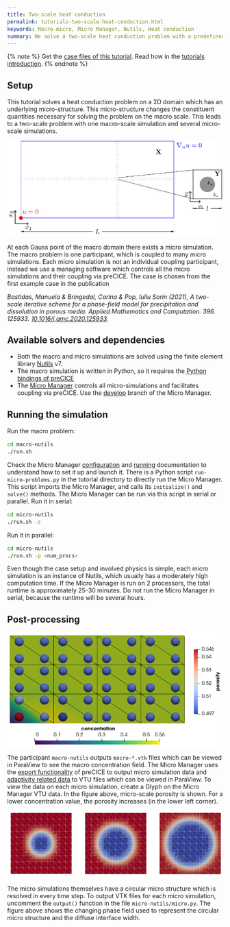 ```yaml
---
title: Two-scale heat conduction
permalink: tutorials-two-scale-heat-conduction.html
keywords: Macro-micro, Micro Manager, Nutils, Heat conduction
summary: We solve a two-scale heat conduction problem with a predefined micro structure of two materials. One macro simulation is coupled to several micro simulations using the Micro Manager.
---
```


{% note %}
Get the [case files of this tutorial](https://github.com/precice/tutorials/tree/master/two-scale-heat-conduction). Read how in the [tutorials introduction](https://www.precice.org/tutorials.html).
{% endnote %}

## Setup

This tutorial solves a heat conduction problem on a 2D domain which has an underlying micro-structure. This micro-structure changes the constituent quantities necessary for solving the problem on the macro scale. This leads to a two-scale problem with one macro-scale simulation and several micro-scale simulations.

![Case setup of two-scale-heat-conduction case](images/tutorials-two-scale-heat-conduction-macro-micro-schematic.png)

At each Gauss point of the macro domain there exists a micro simulation. The macro problem is one participant, which is coupled to many micro simulations. Each micro simulation is not an individual coupling participant, instead we use a managing software which controls all the micro simulations and their coupling via preCICE. The case is chosen from the first example case in the publication

*Bastidas, Manuela & Bringedal, Carina & Pop, Iuliu Sorin (2021), A two-scale iterative scheme for a phase-field model for precipitation and dissolution in porous media. Applied Mathematics and Computation. 396. 125933. [10.1016/j.amc.2020.125933](https://doi.org/10.1016/j.amc.2020.125933)*.

## Available solvers and dependencies

* Both the macro and micro simulations are solved using the finite element library [Nutils](https://nutils.org/install.html) v7.
* The macro simulation is written in Python, so it requires the [Python bindings of preCICE](https://precice.org/installation-bindings-python.html)
* The [Micro Manager](https://precice.org/tooling-micro-manager-installation.html) controls all micro-simulations and facilitates coupling via preCICE. Use the [develop](https://github.com/precice/micro-manager/tree/develop) branch of the Micro Manager.

## Running the simulation

Run the macro problem:

```bash
cd macro-nutils
./run.sh
```

Check the Micro Manager [configuration](https://precice.org/tooling-micro-manager-configuration.html) and [running](https://precice.org/tooling-micro-manager-running.html) documentation to understand how to set it up and launch it. There is a Python script `run-micro-problems.py` in the tutorial directory to directly run the Micro Manager. This script imports the Micro Manager, and calls its `initialize()` and `solve()` methods. The Micro Manager can be run via this script in serial or parallel. Run it in serial:

```bash
cd micro-nutils
./run.sh -s
```

Run it in parallel:

```bash
cd micro-nutils
./run.sh -p <num_procs>
```

Even though the case setup and involved physics is simple, each micro simulation is an instance of Nutils, which usually has a moderately high computation time. If the Micro Manager is run on 2 processors, the total runtime is approximately 25-30 minutes. Do not run the Micro Manager in serial, because the runtime will be several hours.

## Post-processing

![Results of two-scale-heat-conduction case](images/tutorials-two-scale-heat-conduction-results.png)

The participant `macro-nutils` outputs `macro-*.vtk` files which can be viewed in ParaView to see the macro concentration field. The Micro Manager uses the [export functionality](https://precice.org/configuration-export.html#enabling-exporters) of preCICE to output micro simulation data and [adaptivity related data](https://precice.org/tooling-micro-manager-configuration.html#adding-adaptivity-in-the-precice-xml-configuration) to VTU files which can be viewed in ParaView. To view the data on each micro simulation, create a Glyph on the Micro Manager VTU data. In the figure above, micro-scale porosity is shown. For a lower concentration value, the porosity increases (in the lower left corner).

![Evolving micro simulations](images/tutorials-two-scale-heat-conduction-evolving-micro-simulations.png)

The micro simulations themselves have a circular micro structure which is resolved in every time step. To output VTK files for each micro simulation, uncomment the `output()` function in the file `micro-nutils/micro.py`. The figure above shows the changing phase field used to represent the circular micro structure and the diffuse interface width.
